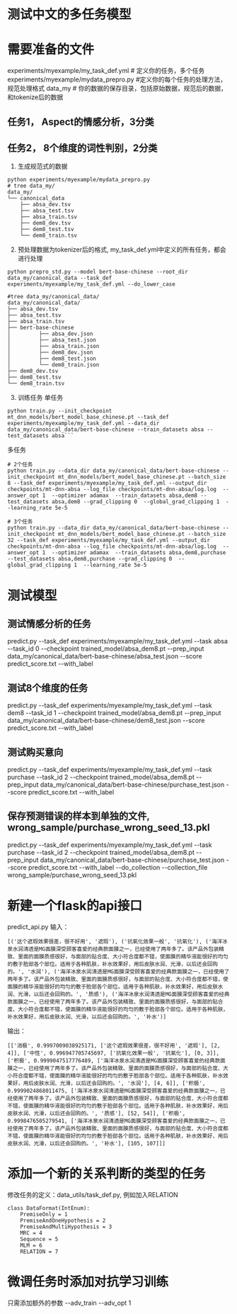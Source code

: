 # 测试中文的多任务模型

# 需要准备的文件
experiments/myexample/my_task_def.yml  # 定义你的任务，多个任务
experiments/myexample/mydata_prepro.py  #定义你的每个任务的处理方法，规范处理格式
data_my   # 你的数据的保存目录，包括原始数据，规范后的数据，和tokenize后的数据

## 任务1， Aspect的情感分析，3分类
## 任务2， 8个维度的词性判别，2分类

1. 生成规范式的数据
```buildoutcfg
python experiments/myexample/mydata_prepro.py
# tree data_my/
data_my/
└── canonical_data
    ├── absa_dev.tsv
    ├── absa_test.tsv
    ├── absa_train.tsv
    ├── dem8_dev.tsv
    ├── dem8_test.tsv
    └── dem8_train.tsv
```
2. 预处理数据为tokenizer后的格式, my_task_def.yml中定义的所有任务，都会进行处理
```buildoutcfg
python prepro_std.py --model bert-base-chinese --root_dir data_my/canonical_data --task_def experiments/myexample/my_task_def.yml --do_lower_case

#tree data_my/canonical_data/
data_my/canonical_data/
├── absa_dev.tsv
├── absa_test.tsv
├── absa_train.tsv
├── bert-base-chinese
│         ├── absa_dev.json
│         ├── absa_test.json
│         ├── absa_train.json
│         ├── dem8_dev.json
│         ├── dem8_test.json
│         └── dem8_train.json
├── dem8_dev.tsv
├── dem8_test.tsv
└── dem8_train.tsv

```
3. 训练任务
单任务
```buildoutcfg
python train.py --init_checkpoint mt_dnn_models/bert_model_base_chinese.pt --task_def experiments/myexample/my_task_def.yml --data_dir data_my/canonical_data/bert-base-chinese --train_datasets absa --test_datasets absa```
```
多任务
```angular2html
# 2个任务
python train.py --data_dir data_my/canonical_data/bert-base-chinese --init_checkpoint mt_dnn_models/bert_model_base_chinese.pt --batch_size 8 --task_def experiments/myexample/my_task_def.yml --output_dir checkpoints/mt-dnn-absa --log_file checkpoints/mt-dnn-absa/log.log  --answer_opt 1  --optimizer adamax  --train_datasets absa,dem8 --test_datasets absa,dem8 --grad_clipping 0  --global_grad_clipping 1  --learning_rate 5e-5

# 3个任务
python train.py --data_dir data_my/canonical_data/bert-base-chinese --init_checkpoint mt_dnn_models/bert_model_base_chinese.pt --batch_size 32 --task_def experiments/myexample/my_task_def.yml --output_dir checkpoints/mt-dnn-absa --log_file checkpoints/mt-dnn-absa/log.log  --answer_opt 1  --optimizer adamax  --train_datasets absa,dem8,purchase --test_datasets absa,dem8,purchase --grad_clipping 0  --global_grad_clipping 1  --learning_rate 5e-5
```

# 测试模型
## 测试情感分析的任务
predict.py --task_def experiments/myexample/my_task_def.yml --task absa --task_id 0 --checkpoint trained_model/absa_dem8.pt --prep_input data_my/canonical_data/bert-base-chinese/absa_test.json --score predict_score.txt --with_label

## 测试8个维度的任务
predict.py --task_def experiments/myexample/my_task_def.yml --task dem8 --task_id 1 --checkpoint trained_model/absa_dem8.pt --prep_input data_my/canonical_data/bert-base-chinese/dem8_test.json --score predict_score.txt --with_label

## 测试购买意向
predict.py --task_def experiments/myexample/my_task_def.yml --task purchase --task_id 2 --checkpoint trained_model/absa_dem8.pt --prep_input data_my/canonical_data/bert-base-chinese/purchase_test.json --score predict_score.txt --with_label

## 保存预测错误的样本到单独的文件, wrong_sample/purchase_wrong_seed_13.pkl
predict.py --task_def experiments/myexample/my_task_def.yml --task purchase --task_id 2 --checkpoint trained_model/absa_dem8.pt --prep_input data_my/canonical_data/bert-base-chinese/purchase_test.json --score predict_score.txt --with_label --do_collection --collection_file wrong_sample/purchase_wrong_seed_13.pkl

# 新建一个flask的api接口
predict_api.py
输入：
```angular2html
[('这个遮瑕效果很差，很不好用', '遮瑕'), ('抗氧化效果一般', '抗氧化'), ('海洋冰泉水润清透是MG面膜深受顾客喜爱的经典款面膜之一，已经使用了两年多了。该产品外包装精致、里面的面膜质感很好，与面部的贴合度、大小符合度都不错，使面膜的精华液能很好的均匀的敷于脸部各个部位。适用于各种肌肤，补水效果好，用后皮肤水润、光滑，以后还会回购的。', '水润'), ('海洋冰泉水润清透是MG面膜深受顾客喜爱的经典款面膜之一，已经使用了两年多了。该产品外包装精致、里面的面膜质感很好，与面部的贴合度、大小符合度都不错，使面膜的精华液能很好的均匀的敷于脸部各个部位。适用于各种肌肤，补水效果好，用后皮肤水润、光滑，以后还会回购的。', '质感'), ('海洋冰泉水润清透是MG面膜深受顾客喜爱的经典款面膜之一，已经使用了两年多了。该产品外包装精致、里面的面膜质感很好，与面部的贴合度、大小符合度都不错，使面膜的精华液能很好的均匀的敷于脸部各个部位。适用于各种肌肤，补水效果好，用后皮肤水润、光滑，以后还会回购的。', '补水')]
```
输出：
```angular2html
[['消极', 0.9997009038925171, ['这个遮瑕效果很差，很不好用', '遮瑕'], [2, 4]], ['中性', 0.996947705745697, ['抗氧化效果一般', '抗氧化'], [0, 3]], ['积极', 0.9999047517776489, ['海洋冰泉水润清透是MG面膜深受顾客喜爱的经典款面膜之一，已经使用了两年多了。该产品外包装精致、里面的面膜质感很好，与面部的贴合度、大小符合度都不错，使面膜的精华液能很好的均匀的敷于脸部各个部位。适用于各种肌肤，补水效果好，用后皮肤水润、光滑，以后还会回购的。', '水润'], [4, 6]], ['积极', 0.9999024868011475, ['海洋冰泉水润清透是MG面膜深受顾客喜爱的经典款面膜之一，已经使用了两年多了。该产品外包装精致、里面的面膜质感很好，与面部的贴合度、大小符合度都不错，使面膜的精华液能很好的均匀的敷于脸部各个部位。适用于各种肌肤，补水效果好，用后皮肤水润、光滑，以后还会回购的。', '质感'], [52, 54]], ['积极', 0.9998476505279541, ['海洋冰泉水润清透是MG面膜深受顾客喜爱的经典款面膜之一，已经使用了两年多了。该产品外包装精致、里面的面膜质感很好，与面部的贴合度、大小符合度都不错，使面膜的精华液能很好的均匀的敷于脸部各个部位。适用于各种肌肤，补水效果好，用后皮肤水润、光滑，以后还会回购的。', '补水'], [105, 107]]]
```



# 添加一个新的关系判断的类型的任务
修改任务的定义：data_utils/task_def.py, 例如加入RELATION
```angular2html
class DataFormat(IntEnum):
    PremiseOnly = 1
    PremiseAndOneHypothesis = 2
    PremiseAndMultiHypothesis = 3
    MRC = 4
    Sequence = 5
    MLM = 6
    RELATION = 7
```

# 微调任务时添加对抗学习训练
只需添加额外的参数
--adv_train --adv_opt 1